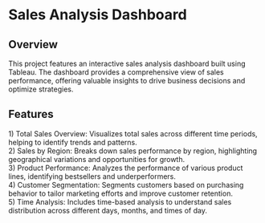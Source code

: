 
<h1> Sales Analysis Dashboard </h1>
<h2>Overview</h2>
<P>This project features an interactive sales analysis dashboard built using Tableau. The dashboard provides a comprehensive view of sales performance, offering valuable insights to drive business decisions and optimize strategies.</P>

<h2>Features</h2>
1) Total Sales Overview: Visualizes total sales across different time periods, helping to identify trends and patterns.<br>
2) Sales by Region: Breaks down sales performance by region, highlighting geographical variations and opportunities for growth.<br>
3) Product Performance: Analyzes the performance of various product lines, identifying bestsellers and underperformers.<br>
4) Customer Segmentation: Segments customers based on purchasing behavior to tailor marketing efforts and improve customer retention.<br>
5) Time Analysis: Includes time-based analysis to understand sales distribution across different days, months, and times of day.</br>
